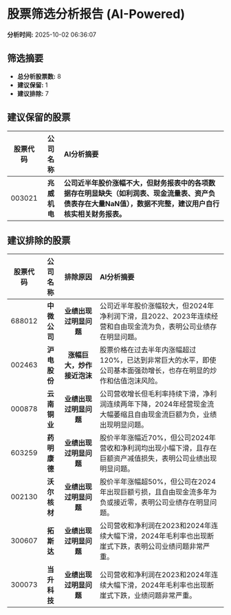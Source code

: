 # 股票筛选分析报告 (AI-Powered)

**分析时间:** 2025-10-02 06:36:07

## 筛选摘要

- **总分析股票数:** 8
- **建议保留:** 1
- **建议排除:** 7

## 建议保留的股票

| 股票代码 | 公司名称 | AI分析摘要 |
|:---:|:---:|:---|
| 003021 | **兆威机电** | **公司近半年股价涨幅不大，但财务报表中的各项数据存在明显缺失（如利润表、现金流量表、资产负债表存在大量NaN值），数据不完整，建议用户自行核实相关财务报表。** |

## 建议排除的股票

| 股票代码 | 公司名称 | 排除原因 | AI分析摘要 |
|:---:|:---:|:---:|:---|
| 688012 | **中微公司** | **业绩出现过明显问题** | 公司近半年股价涨幅较大，但2024年净利润下滑，且2022、2023年连续经营和自由现金流为负，表明公司业绩存在明显问题。 |
| 002463 | **沪电股份** | **涨幅巨大，炒作接近泡沫** | 股票价格在过去半年内涨幅超过120%，已达到非常巨大的水平，即使公司基本面强劲增长，也存在明显的炒作和估值泡沫风险。 |
| 000878 | **云南铜业** | **业绩出现过明显问题** | 公司营收增长但毛利率持续下滑，净利润连续两年下降，2024年经营现金流大幅萎缩且自由现金流巨额为负，业绩出现明显问题。 |
| 603259 | **药明康德** | **业绩出现过明显问题** | 股价半年涨幅近70%，但公司2024年营收和净利润均出现小幅下滑，且存在巨额资产减值损失，表明公司业绩出现明显问题。 |
| 002130 | **沃尔核材** | **业绩出现过明显问题** | 股价半年涨幅超50%，但公司在2024年出现巨额亏损，且自由现金流多年为负或接近零，表明公司业绩存在明显问题。 |
| 300607 | **拓斯达** | **业绩出现过明显问题** | 公司营收和净利润在2023和2024年连续大幅下滑，2024年毛利率也出现断崖式下跌，表明公司业绩问题非常严重。 |
| 300073 | **当升科技** | **业绩出现过明显问题** | 公司营收和净利润在2023和2024年连续大幅下滑，2024年毛利率也出现断崖式下跌，业绩问题非常严重。 |
